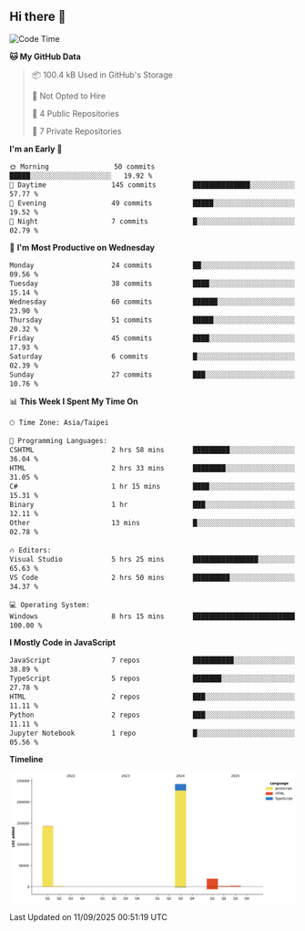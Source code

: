 ## Hi there 👋

<!--
**Latisha19/Latisha19** is a ✨ _special_ ✨ repository because its `README.md` (this file) appears on your GitHub profile.

Here are some ideas to get you started:

- 🔭 I’m currently working on ...
- 🌱 I’m currently learning ...
- 👯 I’m looking to collaborate on ...
- 🤔 I’m looking for help with ...
- 💬 Ask me about ...
- 📫 How to reach me: ...
- 😄 Pronouns: ...
- ⚡ Fun fact: ...
-->

<!--START_SECTION:waka-->
![Code Time](http://img.shields.io/badge/Code%20Time-1%2C829%20hrs%203%20mins-blue)

**🐱 My GitHub Data** 

> 📦 100.4 kB Used in GitHub's Storage 
 > 
> 🚫 Not Opted to Hire
 > 
> 📜 4 Public Repositories 
 > 
> 🔑 7 Private Repositories 
 > 
**I'm an Early 🐤** 

```text
🌞 Morning                50 commits          █████░░░░░░░░░░░░░░░░░░░░   19.92 % 
🌆 Daytime                145 commits         ██████████████░░░░░░░░░░░   57.77 % 
🌃 Evening                49 commits          █████░░░░░░░░░░░░░░░░░░░░   19.52 % 
🌙 Night                  7 commits           █░░░░░░░░░░░░░░░░░░░░░░░░   02.79 % 
```
📅 **I'm Most Productive on Wednesday** 

```text
Monday                   24 commits          ██░░░░░░░░░░░░░░░░░░░░░░░   09.56 % 
Tuesday                  38 commits          ████░░░░░░░░░░░░░░░░░░░░░   15.14 % 
Wednesday                60 commits          ██████░░░░░░░░░░░░░░░░░░░   23.90 % 
Thursday                 51 commits          █████░░░░░░░░░░░░░░░░░░░░   20.32 % 
Friday                   45 commits          ████░░░░░░░░░░░░░░░░░░░░░   17.93 % 
Saturday                 6 commits           █░░░░░░░░░░░░░░░░░░░░░░░░   02.39 % 
Sunday                   27 commits          ███░░░░░░░░░░░░░░░░░░░░░░   10.76 % 
```


📊 **This Week I Spent My Time On** 

```text
🕑︎ Time Zone: Asia/Taipei

💬 Programming Languages: 
CSHTML                   2 hrs 58 mins       █████████░░░░░░░░░░░░░░░░   36.04 % 
HTML                     2 hrs 33 mins       ████████░░░░░░░░░░░░░░░░░   31.05 % 
C#                       1 hr 15 mins        ████░░░░░░░░░░░░░░░░░░░░░   15.31 % 
Binary                   1 hr                ███░░░░░░░░░░░░░░░░░░░░░░   12.11 % 
Other                    13 mins             █░░░░░░░░░░░░░░░░░░░░░░░░   02.78 % 

🔥 Editors: 
Visual Studio            5 hrs 25 mins       ████████████████░░░░░░░░░   65.63 % 
VS Code                  2 hrs 50 mins       █████████░░░░░░░░░░░░░░░░   34.37 % 

💻 Operating System: 
Windows                  8 hrs 15 mins       █████████████████████████   100.00 % 
```

**I Mostly Code in JavaScript** 

```text
JavaScript               7 repos             ██████████░░░░░░░░░░░░░░░   38.89 % 
TypeScript               5 repos             ███████░░░░░░░░░░░░░░░░░░   27.78 % 
HTML                     2 repos             ███░░░░░░░░░░░░░░░░░░░░░░   11.11 % 
Python                   2 repos             ███░░░░░░░░░░░░░░░░░░░░░░   11.11 % 
Jupyter Notebook         1 repo              █░░░░░░░░░░░░░░░░░░░░░░░░   05.56 % 
```



**Timeline**

![Lines of Code chart](https://raw.githubusercontent.com/Latisha19/Latisha19/main/assets/bar_graph.png)


 Last Updated on 11/09/2025 00:51:19 UTC
<!--END_SECTION:waka-->
